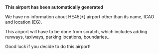 **This airport has been automatically generated**

We have no information about HE45[*] airport other than its name, ICAO and location (EG).

This airport will have to be done from scratch, which includes adding runways, taxiways, parking locations, boundaries...

Good luck if you decide to do this airport!